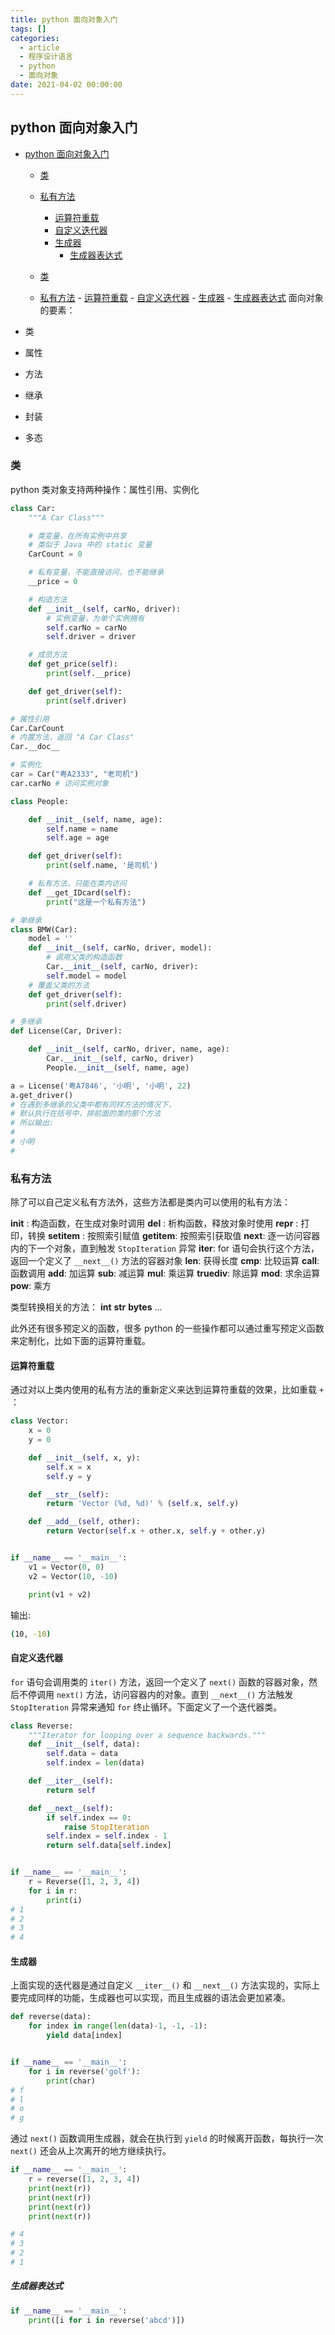 ```yaml
---
title: python 面向对象入门
tags: []
categories:
  - article
  - 程序设计语言
  - python
  - 面向对象
date: 2021-04-02 00:00:00
---
```


## python 面向对象入门

- [python 面向对象入门](#python-面向对象入门)

  - [类](#类)
  - [私有方法](#私有方法)

    - [运算符重载](#运算符重载)
    - [自定义迭代器](#自定义迭代器)
    - [生成器](#生成器)
      - [生成器表达式](#生成器表达式)

  - [类](#类)
  - [私有方法](#私有方法) - [运算符重载](#运算符重载) - [自定义迭代器](#自定义迭代器) - [生成器](#生成器) - [生成器表达式](#生成器表达式)
    面向对象的要素：

- 类
- 属性
- 方法

- 继承
- 封装
- 多态

### 类

python 类对象支持两种操作：属性引用、实例化

```Python
class Car:
    """A Car Class"""

    # 类变量，在所有实例中共享
    # 类似于 Java 中的 static 变量
    CarCount = 0

    # 私有变量，不能直接访问，也不能继承
    __price = 0

    # 构造方法
    def __init__(self, carNo, driver):
        # 实例变量，为单个实例拥有
        self.carNo = carNo
        self.driver = driver

    # 成员方法
    def get_price(self):
        print(self.__price)

    def get_driver(self):
        print(self.driver)

# 属性引用
Car.CarCount
# 内置方法，返回 "A Car Class"
Car.__doc__

# 实例化
car = Car("粤A2333", "老司机")
car.carNo # 访问实例对象

class People:

    def __init__(self, name, age):
        self.name = name
        self.age = age

    def get_driver(self):
        print(self.name, '是司机')

    # 私有方法，只能在类内访问
    def __get_IDcard(self):
        print("这是一个私有方法")

# 单继承
class BMW(Car):
    model = ''
    def __init__(self, carNo, driver, model):
        # 调用父类的构造函数
        Car.__init__(self, carNo, driver):
        self.model = model
    # 覆盖父类的方法
    def get_driver(self):
        print(self.driver)

# 多继承
def License(Car, Driver):

    def __init__(self, carNo, driver, name, age):
        Car.__init__(self, carNo, driver)
        People.__init__(self, name, age)

a = License('粤A7846', '小明', '小明', 22)
a.get_driver()
# 在遇到多继承的父类中都有同样方法的情况下，
# 默认执行在括号中，排前面的类的那个方法
# 所以输出:
#
# 小明
#
```

### 私有方法

除了可以自己定义私有方法外，这些方法都是类内可以使用的私有方法：

**init** : 构造函数，在生成对象时调用
**del** : 析构函数，释放对象时使用
**repr** : 打印，转换
**setitem** : 按照索引赋值
**getitem**: 按照索引获取值
**next**: 逐一访问容器内的下一个对象，直到触发 `StopIteration` 异常
**iter**: for 语句会执行这个方法，返回一个定义了 `__next__()` 方法的容器对象
**len**: 获得长度
**cmp**: 比较运算
**call**: 函数调用
**add**: 加运算
**sub**: 减运算
**mul**: 乘运算
**truediv**: 除运算
**mod**: 求余运算
**pow**: 乘方

类型转换相关的方法：
**int**
**str**
**bytes**
...

此外还有很多预定义的函数，很多 python 的一些操作都可以通过重写预定义函数来定制化，比如下面的运算符重载。

#### 运算符重载

通过对以上类内使用的私有方法的重新定义来达到运算符重载的效果，比如重载 `+` ：

```Python
class Vector:
    x = 0
    y = 0

    def __init__(self, x, y):
        self.x = x
        self.y = y

    def __str__(self):
        return 'Vector (%d, %d)' % (self.x, self.y)

    def __add__(self, other):
        return Vector(self.x + other.x, self.y + other.y)


if __name__ == '__main__':
    v1 = Vector(0, 0)
    v2 = Vector(10, -10)

    print(v1 + v2)
```

输出:

```BASH
(10, -10)
```

#### 自定义迭代器

`for` 语句会调用类的 `iter()` 方法，返回一个定义了 `next()` 函数的容器对象，然后不停调用 `next()` 方法，访问容器内的对象。直到 `__next__()` 方法触发 `StopIteration` 异常来通知 `for` 终止循环。下面定义了一个迭代器类。

```Python
class Reverse:
    """Iterator for looping over a sequence backwards."""
    def __init__(self, data):
        self.data = data
        self.index = len(data)

    def __iter__(self):
        return self

    def __next__(self):
        if self.index == 0:
            raise StopIteration
        self.index = self.index - 1
        return self.data[self.index]


if __name__ == '__main__':
    r = Reverse([1, 2, 3, 4])
    for i in r:
        print(i)
# 1
# 2
# 3
# 4
```

#### 生成器

上面实现的迭代器是通过自定义 `__iter__()` 和 `__next__()` 方法实现的，实际上要完成同样的功能，生成器也可以实现，而且生成器的语法会更加紧凑。

```Python
def reverse(data):
    for index in range(len(data)-1, -1, -1):
        yield data[index]


if __name__ == '__main__':
    for i in reverse('golf'):
        print(char)
# f
# l
# o
# g
```

通过 `next()` 函数调用生成器，就会在执行到 `yield` 的时候离开函数，每执行一次 `next()` 还会从上次离开的地方继续执行。

```Python
if __name__ == '__main__':
    r = reverse([1, 2, 3, 4])
    print(next(r))
    print(next(r))
    print(next(r))
    print(next(r))

# 4
# 3
# 2
# 1
```

##### 生成器表达式

```Python
if __name__ == '__main__':
    print([i for i in reverse('abcd')])
```
